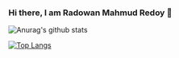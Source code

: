### Hi there, I am Radowan Mahmud Redoy 👋

![Anurag's github stats](https://github-readme-stats.vercel.app/api?username=RadowanMahmud&show_icons=true&theme=dracula&count_private=true)


[![Top Langs](https://github-readme-stats.vercel.app/api/top-langs/?username=RadowanMahmud&layout=compact&count_private=true)](https://github.com/anuraghazra/github-readme-stats)

<!--
**RadowanMahmud/RadowanMahmud** is a ✨ _special_ ✨ repository because its `README.md` (this file) appears on your GitHub profile.

Here are some ideas to get you started:

- 🔭 I’m currently working on ...
- 🌱 I’m currently learning ...
- 👯 I’m looking to collaborate on ...
- 🤔 I’m looking for help with ...
- 💬 Ask me about ...
- 📫 How to reach me: ...
- 😄 Pronouns: ...
- ⚡ Fun fact: ...
-->
